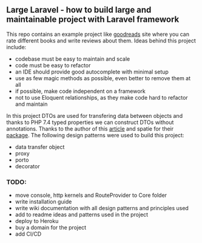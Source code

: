 ## Large Laravel  - how to build large and maintainable project with Laravel framework

This repo contains an example project like [goodreads](https://goodreads.com) site where you can rate different books and write reviews about them.
Ideas behind this project include:

 - codebase must be easy to maintain and scale
 - code must be easy to refactor
 - an IDE should provide good autocomplete with minimal setup
 - use as few magic methods as possible, even better to remove them at all
 - if possible, make code independent on a framework
 - not to use Eloquent relationships, as they make code hard to refactor and maintain
 
 In this project DTOs are used for transfering data between objects and thanks to PHP 7.4 typed properties we can construct DTOs without annotations. Thanks to the author of this [article](https://dev.to/zubairmohsin33/data-transfer-object-dto-in-laravel-with-php7-4-typed-properties-2hi9) and spatie for their [package](https://github.com/spatie/data-transfer-object).
 The following design patterns were used to build this project:
 - data transfer object
 - proxy
 - porto
 - decorator
 
 ### TODO:

 - move console, http kernels and RouteProvider to Core folder
 - write installation guide
 - write wiki documentation with all design patterns and principles used 
 - add to readme ideas and patterns used in the project
 - deploy to Heroku
 - buy a domain for the project
 - add CI/CD
